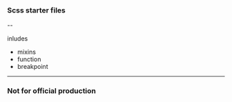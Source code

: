 ### Scss starter files 

--

inludes
 - mixins
 - function
 - breakpoint

--- 

 ### Not for official production
